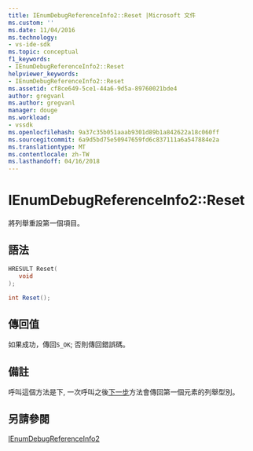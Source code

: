 ```yaml
---
title: IEnumDebugReferenceInfo2::Reset |Microsoft 文件
ms.custom: ''
ms.date: 11/04/2016
ms.technology:
- vs-ide-sdk
ms.topic: conceptual
f1_keywords:
- IEnumDebugReferenceInfo2::Reset
helpviewer_keywords:
- IEnumDebugReferenceInfo2::Reset
ms.assetid: cf8ce649-5ce1-44a6-9d5a-89760021bde4
author: gregvanl
ms.author: gregvanl
manager: douge
ms.workload:
- vssdk
ms.openlocfilehash: 9a37c35b051aaab9301d89b1a842622a18c060ff
ms.sourcegitcommit: 6a9d5bd75e50947659fd6c837111a6a547884e2a
ms.translationtype: MT
ms.contentlocale: zh-TW
ms.lasthandoff: 04/16/2018
---
```

# <a name="ienumdebugreferenceinfo2reset"></a>IEnumDebugReferenceInfo2::Reset
將列舉重設第一個項目。  
  
## <a name="syntax"></a>語法  
  
```cpp  
HRESULT Reset(  
   void  
);  
```  
  
```csharp  
int Reset();  
```  
  
## <a name="return-value"></a>傳回值  
 如果成功，傳回`S_OK`; 否則傳回錯誤碼。  
  
## <a name="remarks"></a>備註  
 呼叫這個方法是下, 一次呼叫之後[下一步](../../../extensibility/debugger/reference/ienumdebugreferenceinfo2-next.md)方法會傳回第一個元素的列舉型別。  
  
## <a name="see-also"></a>另請參閱  
 [IEnumDebugReferenceInfo2](../../../extensibility/debugger/reference/ienumdebugreferenceinfo2.md)